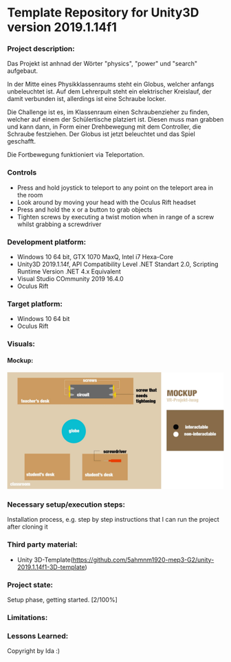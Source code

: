 # Template Repository for Unity3D version 2019.1.14f1

### Project description: 
Das Projekt ist anhnad der Wörter "physics", "power" und "search" aufgebaut.

In der Mitte eines Physikklassenraums steht ein Globus, welcher anfangs unbeleuchtet ist. Auf dem Lehrerpult steht ein elektrischer Kreislauf, der damit verbunden ist, allerdings ist eine Schraube locker.

Die Challenge ist es, im Klassenraum einen Schraubenzieher zu finden, welcher auf einem der Schülertische platziert ist. Diesen muss man grabben und kann dann, in Form einer Drehbewegung mit dem Controller, die Schraube festziehen. Der Globus ist jetzt beleuchtet und das Spiel geschafft.

Die Fortbewegung funktioniert via Teleportation.

### Controls
- Press and hold joystick to teleport to any point on the teleport area in the room
- Look around by moving your head with the Oculus Rift headset
- Press and hold the x or a button to grab objects
- Tighten screws by executing a twist motion when in range of a screw whilst grabbing a screwdriver 

### Development platform: 
- Windows 10 64 bit, GTX 1070 MaxQ, Intel i7 Hexa-Core
- Unity3D 2019.1.14f, API Compatibility Level .NET Standart 2.0, Scripting Runtime Version .NET 4.x Equivalent
- Visual Studio COmmunity 2019 16.4.0
- Oculus Rift

### Target platform: 
- Windows 10 64 bit
- Oculus Rift

### Visuals: 
#### Mockup:
<img src= "ReadmeFiles/mockup-IWAG-VR.jpg">

### Necessary setup/execution steps: 
Installation process, e.g. step by step instructions that I can run the project after cloning it

### Third party material:
- Unity 3D-Template(https://github.com/5ahmnm1920-mep3-G2/unity-2019.1.14f1-3D-template)

### Project state: 
Setup phase, getting started. [2/100%]

### Limitations: 

### Lessons Learned: 

Copyright by Ida :)
